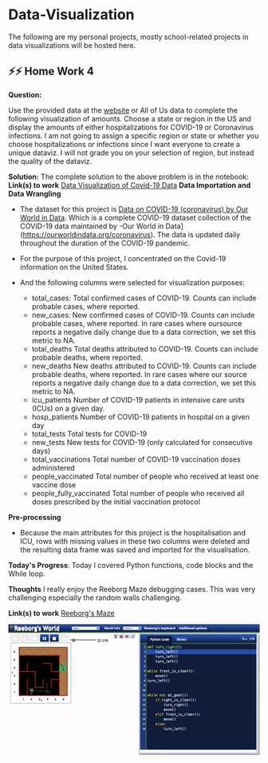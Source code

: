 # Data-Visualization
The following are my personal projects, mostly school-related projects in data visualizations will be hosted here.

## ⚡⚡ Home Work 4
**Question:**

 Use the provided data at the [website](https://ourworldindata.org/coronavirus/country/united-states?country=~USA) or All of Us data to complete the following visualization of amounts. Choose a state or region in the US and display the amounts of either hospitalizations for COVID-19 or Coronavirus infections. I am not going to assign a specific region or state or whether you choose hospitalizations or infections since I want everyone to create a unique dataviz. I will not grade you on your selection of region, but instead the quality of the dataviz.
 
 **Solution:**
 The complete solution to the above problem is in the notebook: 
 **Link(s) to work** [Data Visualization of Covid-19 Data](https://github.com/SirMore/100-days-of-code-python/blob/master/Projects/Day_006/reeborg_maze.py) 
 **Data Importation and Data Wrangling**

- The dataset for this project is [Data on COVID-19 (coronavirus) by Our World in Data](https://github.com/owid/covid-19-data/tree/master/public/data). Which is a  complete COVID-19 dataset collection of the COVID-19 data maintained by -Our World in Data](https://ourworldindata.org/coronavirus). The data is updated daily throughout the duration of the COVID-19 pandemic.

- For the purpose of this project, I concentrated on the Covid-19 information on the United States.

- And the following columns were selected for visualization purposes:
    - total_cases:	Total confirmed cases of COVID-19. Counts can include probable cases, where reported.
    - new_cases:	New confirmed cases of COVID-19. Counts can include probable cases, where reported. In rare cases where oursource reports a negative daily change due to a data correction, we set this metric to NA.
    - total_deaths	Total deaths attributed to COVID-19. Counts can include probable deaths, where reported.
    - new_deaths	New deaths attributed to COVID-19. Counts can include probable deaths, where reported. In rare cases where our source reports a negative daily change due to a data correction, we set this metric to NA.
    - icu_patients	Number of COVID-19 patients in intensive care units (ICUs) on a given day.
    - hosp_patients	Number of COVID-19 patients in hospital on a given day
    - total_tests	Total tests for COVID-19
    - new_tests	New tests for COVID-19 (only calculated for consecutive days)
    - total_vaccinations	Total number of COVID-19 vaccination doses administered
    - people_vaccinated	Total number of people who received at least one vaccine dose
    - people_fully_vaccinated	Total number of people who received all doses prescribed by the initial vaccination protocol
    

**Pre-processing**
- Because the main attributes for this project is the hospitalisation and ICU, rows with missing values in these two columns were deleted and the resulting data frame was saved and imported for the visualisation.


**Today's Progress**: Today I covered Python functions, code blocks and the While loop.

**Thoughts** I really enjoy the Reeborg Maze debugging cases. This was very challenging especially the random walls challenging.

**Link(s) to work** [Reeborg's Maze](https://github.com/SirMore/100-days-of-code-python/blob/master/Projects/Day_006/reeborg_maze.py) 

![Alt Text](https://github.com/SirMore/100-days-of-code-python/blob/master/Projects/Day_006/ezgif.com-video-to-gif.gif)

